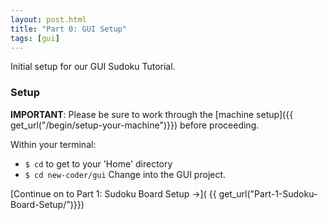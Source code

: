 ```yaml
---
layout: post.html
title: "Part 0: GUI Setup"
tags: [gui]
---
```


Initial setup for our GUI Sudoku Tutorial.


### Setup

**IMPORTANT**: Please be sure to work through the [machine setup]({{ get_url("/begin/setup-your-machine")}}) before proceeding.

Within your terminal:

* `$ cd` to get to your 'Home' directory
* `$ cd new-coder/gui` Change into the GUI project.

[Continue on to Part 1: Sudoku Board Setup &rarr;]( {{ get_url("Part-1-Sudoku-Board-Setup/")}})